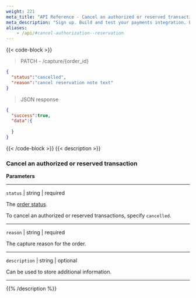 ```yaml
---
weight: 221
meta_title: "API Reference - Cancel an authorized or reserved transaction - MultiSafepay Docs"
meta_description: "Sign up. Build and test your payments integration. Explore our products and services. Use our API Reference, SDKs, and wrappers. Get support."
aliases:
    - /api/#cancel-authorization--reservation
---
```

{{< code-block >}}

> PATCH - /capture/{order_id}

```json
{
  "status":"cancelled",
  "reason":"cancel reservation note text"
}
```
> JSON response


```json
{
  "success":true,
  "data":{
    
  }
}
```
{{< /code-block >}}
{{< description >}}
### Cancel an authorized or reserved transaction

**Parameters**

----------------
`status` | string | required

The [order status](/payments/multisafepay-statuses/).

To cancel an authorized or reserved transactions, specify `cancelled`.

----------------
`reason` | string | required

The capture reason for the order.

----------------

`description` | string | optional

Can be used to store additional information.

----------------


{{% /description %}}